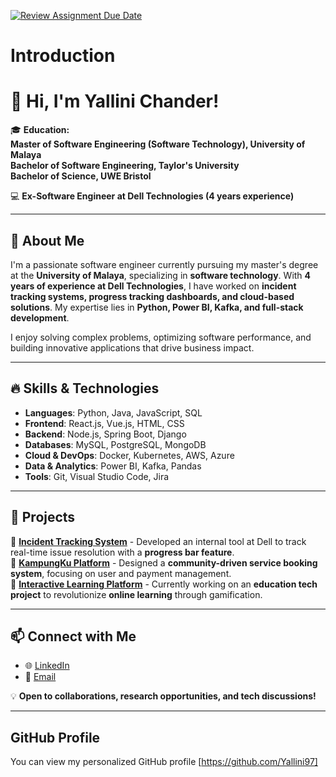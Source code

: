 [![Review Assignment Due Date](https://classroom.github.com/assets/deadline-readme-button-22041afd0340ce965d47ae6ef1cefeee28c7c493a6346c4f15d667ab976d596c.svg)](https://classroom.github.com/a/0MOLbOcH)
# Introduction

# 👋 Hi, I'm Yallini Chander!

🎓 **Education:**  
**Master of Software Engineering (Software Technology), University of Malaya**  
**Bachelor of Software Engineering, Taylor's University**  
**Bachelor of Science, UWE Bristol**   

💻 **Ex-Software Engineer at Dell Technologies (4 years experience)**  

---

## 🚀 About Me

I'm a passionate software engineer currently pursuing my master's degree at the **University of Malaya**, specializing in **software technology**. With **4 years of experience at Dell Technologies**, I have worked on **incident tracking systems, progress tracking dashboards, and cloud-based solutions**. My expertise lies in **Python, Power BI, Kafka, and full-stack development**.

I enjoy solving complex problems, optimizing software performance, and building innovative applications that drive business impact.

---

## 🔥 Skills & Technologies

- **Languages**: Python, Java, JavaScript, SQL  
- **Frontend**: React.js, Vue.js, HTML, CSS  
- **Backend**: Node.js, Spring Boot, Django  
- **Databases**: MySQL, PostgreSQL, MongoDB  
- **Cloud & DevOps**: Docker, Kubernetes, AWS, Azure  
- **Data & Analytics**: Power BI, Kafka, Pandas  
- **Tools**: Git, Visual Studio Code, Jira  

---

## 📌 Projects

🔹 **[Incident Tracking System](#)** - Developed an internal tool at Dell to track real-time issue resolution with a **progress bar feature**.  
🔹 **[KampungKu Platform](#)** - Designed a **community-driven service booking system**, focusing on user and payment management.  
🔹 **[Interactive Learning Platform](#)** - Currently working on an **education tech project** to revolutionize **online learning** through gamification.  

---

## 📫 Connect with Me

- 🌐 [LinkedIn](https://www.linkedin.com/in/YalliniChander)  
- 📧 [Email](mailto:yallini6697@gmail.com)    

💡 **Open to collaborations, research opportunities, and tech discussions!**

---

## GitHub Profile

You can view my personalized GitHub profile [https://github.com/Yallini97]

